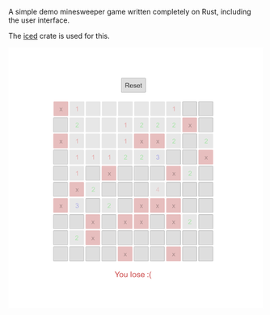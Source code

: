 A simple demo minesweeper game written completely on Rust, including the user interface.

The [iced](https://github.com/iced-rs/iced) crate is used for this.

![minesweeper](https://github.com/ovzorin27/rust_mines/raw/master/minesweeper.png)
